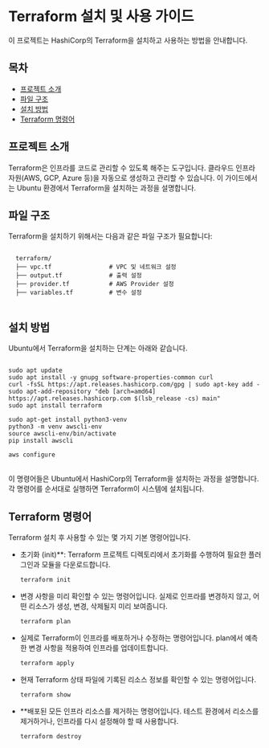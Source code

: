 # Terraform 설치 및 사용 가이드

이 프로젝트는 HashiCorp의 Terraform을 설치하고 사용하는 방법을 안내합니다.

## 목차

- [프로젝트 소개](#프로젝트-소개)
- [파일 구조](#파일-구조)
- [설치 방법](#설치-방법)
- [Terraform 명령어](#terraform-명령어)

## 프로젝트 소개

Terraform은 인프라를 코드로 관리할 수 있도록 해주는 도구입니다. 클라우드 인프라 자원(AWS, GCP, Azure 등)을 자동으로 생성하고 관리할 수 있습니다. 이 가이드에서는 Ubuntu 환경에서 Terraform을 설치하는 과정을 설명합니다.

## 파일 구조

Terraform을 설치하기 위해서는 다음과 같은 파일 구조가 필요합니다:

<pre>
<code>
  terraform/
  ├── vpc.tf                # VPC 및 네트워크 설정
  ├── output.tf             # 출력 설정
  ├── provider.tf           # AWS Provider 설정
  ├── variables.tf          # 변수 설정
</code>
</pre>

## 설치 방법

Ubuntu에서 Terraform을 설치하는 단계는 아래와 같습니다.

<pre>
<code>
sudo apt update
sudo apt install -y gnupg software-properties-common curl
curl -fsSL https://apt.releases.hashicorp.com/gpg | sudo apt-key add -
sudo apt-add-repository "deb [arch=amd64] https://apt.releases.hashicorp.com $(lsb_release -cs) main"
sudo apt install terraform

sudo apt-get install python3-venv
python3 -m venv awscli-env
source awscli-env/bin/activate
pip install awscli

aws configure
</code>
</pre>

이 명령어들은 Ubuntu에서 HashiCorp의 Terraform을 설치하는 과정을 설명합니다. 각 명령어를 순서대로 실행하면 Terraform이 시스템에 설치됩니다.

## Terraform 명령어

Terraform 설치 후 사용할 수 있는 몇 가지 기본 명령어입니다.

- 초기화 (init)**: Terraform 프로젝트 디렉토리에서 초기화를 수행하여 필요한 플러그인과 모듈을 다운로드합니다.

  ```bash
  terraform init

- 변경 사항을 미리 확인할 수 있는 명령어입니다. 실제로 인프라를 변경하지 않고, 어떤 리소스가 생성, 변경, 삭제될지 미리 보여줍니다.

  ```bash
  terraform plan

- 실제로 Terraform이 인프라를 배포하거나 수정하는 명령어입니다. plan에서 예측한 변경 사항을 적용하여 인프라를 업데이트합니다.

  ```bash
  terraform apply

- 현재 Terraform 상태 파일에 기록된 리소스 정보를 확인할 수 있는 명령어입니다.
  ```bash
  terraform show

- **배포된 모든 인프라 리소스를 제거하는 명령어입니다. 테스트 환경에서 리소스를 제거하거나, 인프라를 다시 설정해야 할 때 사용합니다.
  ```bash
  terraform destroy
